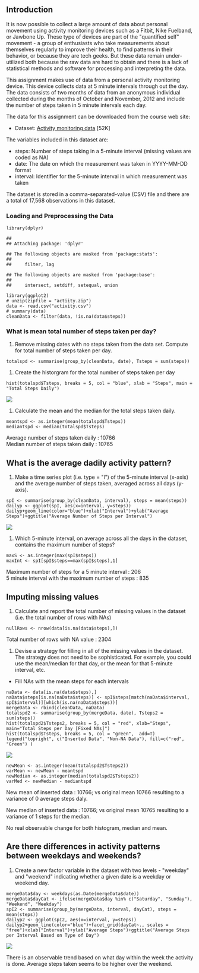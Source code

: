 Introduction
------------

It is now possible to collect a large amount of data about personal
movement using activity monitoring devices such as a Fitbit, Nike
Fuelband, or Jawbone Up. These type of devices are part of the
"quantified self" movement - a group of enthusiasts who take
measurements about themselves regularly to improve their health, to find
patterns in their behavior, or because they are tech geeks. But these
data remain under-utilized both because the raw data are hard to obtain
and there is a lack of statistical methods and software for processing
and interpreting the data.

This assignment makes use of data from a personal activity monitoring
device. This device collects data at 5 minute intervals through out the
day. The data consists of two months of data from an anonymous
individual collected during the months of October and November, 2012 and
include the number of steps taken in 5 minute intervals each day.

The data for this assignment can be downloaded from the course web site:

-   Dataset: [Activity monitoring
    data](https://d396qusza40orc.cloudfront.net/repdata%2Fdata%2Factivity.zip)
    \[52K\]

The variables included in this dataset are:

-   steps: Number of steps taking in a 5-minute interval (missing values
    are coded as NA)  
-   date: The date on which the measurement was taken in YYYY-MM-DD
    format  
-   interval: Identifier for the 5-minute interval in which measurement
    was taken

The dataset is stored in a comma-separated-value (CSV) file and there
are a total of 17,568 observations in this dataset.

### Loading and Preprocessing the Data

    library(dplyr)

    ## 
    ## Attaching package: 'dplyr'

    ## The following objects are masked from 'package:stats':
    ## 
    ##     filter, lag

    ## The following objects are masked from 'package:base':
    ## 
    ##     intersect, setdiff, setequal, union

    library(ggplot2)
    # unzip(zipfile = "actiity.zip")
    data <- read.csv("activity.csv")
    # summary(data)
    cleanData <- filter(data, !is.na(data$steps))

### What is mean total number of steps taken per day?

1.  Remove missing dates with no steps taken from the data set. Compute
    for total number of steps taken per day.

<!-- -->

    totalspd <- summarise(group_by(cleanData, date), Tsteps = sum(steps))

1.  Create the historgram for the total number of steps taken per day

<!-- -->

    hist(totalspd$Tsteps, breaks = 5, col = "blue", xlab = "Steps", main = "Total Steps Daily")

![](PA1_template_files/figure-markdown_strict/unnamed-chunk-3-1.png)

1.  Calculate the mean and the median for the total steps taken daily.

<!-- -->

    meantspd <- as.integer(mean(totalspd$Tsteps))  
    mediantspd <- median(totalspd$Tsteps)

Average number of steps taken daily : 10766  
Median number of steps taken daily : 10765

What is the average dadily activity pattern?
--------------------------------------------

1.  Make a time series plot (i.e. type = "l") of the 5-minute
    interval (x-axis) and the average number of steps taken, averaged
    across all days (y-axis).

<!-- -->

    spI <- summarise(group_by(cleanData, interval), steps = mean(steps))
    dailyp <- ggplot(spI, aes(x=interval, y=steps))
    dailyp+geom_line(color="blue")+xlab("Interval")+ylab("Average Steps")+ggtitle("Average Number of Steps per Interval")

![](PA1_template_files/figure-markdown_strict/unnamed-chunk-5-1.png)

1.  Which 5-minute interval, on average across all the days in the
    dataset, contains the maximum number of steps?

<!-- -->

    maxS <- as.integer(max(spI$steps))
    maxInt <- spI[spI$steps==max(spI$steps),1]

Maximum number of steps for a 5 minute interval : 206  
5 minute interval with the maximum number of steps : 835

Imputing missing values
-----------------------

1.  Calculate and report the total number of missing values in the
    dataset (i.e. the total number of rows with NAs)

<!-- -->

    nullRows <- nrow(data[is.na(data$steps),])

Total number of rows with NA value : 2304

1.  Devise a strategy for filling in all of the missing values in
    the dataset. The strategy does not need to be sophisticated. For
    example, you could use the mean/median for that day, or the mean for
    that 5-minute interval, etc.

-   Fill NAs with the mean steps for each intervals

<!-- -->

    naData <- data[is.na(data$steps),]
    naData$steps[is.na(naData$steps)] <- spI$steps[match(naData$interval, spI$interval)][which(is.na(naData$steps))]
    mergeData <- rbind(cleanData, naData)
    totalspd2 <- summarise(group_by(mergeData, date), Tsteps2 = sum(steps))
    hist(totalspd2$Tsteps2, breaks = 5, col = "red", xlab="Steps", main="Total Steps per Day [Fixed NAs]")
    hist(totalspd$Tsteps, breaks = 5, col = "green",  add=T)
    legend("topright", c("Inserted Data", "Non-NA Data"), fill=c("red", "Green") )

![](PA1_template_files/figure-markdown_strict/unnamed-chunk-8-1.png)

    newMean <- as.integer(mean(totalspd2$Tsteps2))
    varMean <- newMean - meantspd
    newMedian <- as.integer(median(totalspd2$Tsteps2))
    varMed <- newMedian - mediantspd

New mean of inserted data : 10766; vs original mean 10766 resulting to a
variance of 0 average steps daly.

New median of inserted data : 10766; vs original mean 10765 resulting to
a variance of 1 steps for the median.

No real observable change for both histogram, median and mean.

Are there differences in activity patterns between weekdays and weekends?
-------------------------------------------------------------------------

1.  Create a new factor variable in the dataset with two levels -
    "weekday" and "weekend" indicating whether a given date is a weekday
    or weekend day.

<!-- -->

    mergeData$day <- weekdays(as.Date(mergeData$date))
    mergeData$dayCat <- ifelse(mergeData$day %in% c("Saturday", "Sunday"), "Weekend", "Weekday")
    spI2 <- summarise(group_by(mergeData, interval, dayCat), steps = mean(steps))
    dailyp2 <- ggplot(spI2, aes(x=interval, y=steps))
    dailyp2+geom_line(color="blue")+facet_grid(dayCat~., scales = "free")+xlab("Interval")+ylab("Average Steps")+ggtitle("Average Steps per Interval Based on Type of Day")

![](PA1_template_files/figure-markdown_strict/unnamed-chunk-9-1.png)

There is an observable trend based on what day within the week the
activity is done. Average steps taken seems to be higher over the
weekend.
